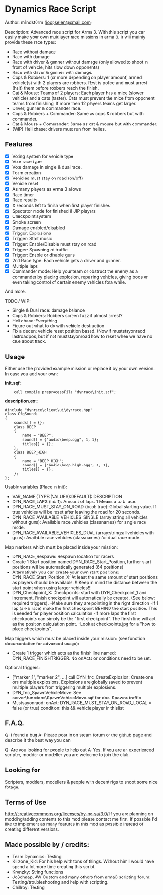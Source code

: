 Dynamics Race Script
================================
Author: m1ndst0rm (joopselen@gmail.com)

Description:
Advanced race script for Arma 3. With this script you can easily make your own multilayer race missions in arma 3.
It will mainly provide these race types:

* Race without damage
* Race with damage 
* Race with driver & gunner without damage (only allowed to shoot in front of vehicle, hits slow down opponents)
* Race with driver & gunner with damage. 
* Cops & Robbers: 1 (or more depending on player amount) armed vehicle(s) with 2 players are robbers. Rest is police and must arrest (halt) them before robbers reach the finish.
* Cat & Mouse: Teams of 2 players: Each player has a mice (slower vehicle) and a cats (faster). Cats must prevent the mice from opponent teams from finishing. If more then 12 players teams get larger.
* Driver, gunner & commander race.
* Cops & Robbers + Commander: Same as cops & robbers but with commander.
* Cat & Mouse + Commander: Same as cat & mouse but with commander.
* (WIP) Heli chase: drivers must run from helies.

Features
--------
- [x] Voting system for vehicle type
- [x] Vote race type
- [x] Vote damage in single & dual race.
- [x] Team creation
- [x] Vehicles must stay on road (on/off)
- [x] Vehicle reset
- [x] As many players as Arma 3 allows
- [x] Race timer
- [x] Race results
- [x] X seconds left to finish when first player finishes
- [x] Spectator mode for finished & JIP players
- [x] Checkpoint system
- [x] Smoke screen
- [x] Damage enabled/disabled
- [x] Trigger: Explosions
- [x] Trigger: Start music
- [x] Trigger: Enable/Disable must stay on road
- [x] Trigger: Spawning of traffic
- [x] Trigger: Enable or disable guns
- [x] 2nd Race type: Each vehicle gets a driver and gunner.
- [x] Multiple laps
- [x] Commander mode: Help your team or obstruct the enemy as a commander by placing explosion, repairing vehicles, giving boos or even taking control of certain enemy vehicles fora while.

And more.

TODO / WIP:
- Single & Dual race: damage balance
- Cops & Robbers: Robbers screen fuzz if almost arrest?
- Heli chase: Everything
- Figure out what to do with vehicle destruction
- Fix a decent vehicle reset position based. (Now if muststayonraod lastroadpos, but if not muststayonroad how to reset when we have no clue about track.

Usage
-----

Either use the provided example mission or replace it by your own version. 
In case you add your own:

**init.sqf**:

		call compile preprocessFile "dynrace\init.sqf";

**description.ext**:

	#include "dynrace\client\ui\dynrace.hpp"
	class CfgSounds
	{
		sounds[] = {};
		class BEEP
		{
			name = "BEEP";
			sound[] = {"audio\beep.ogg", 1, 1};
			titles[] = {};
		};
		class BEEP_HIGH
		{
			name = "BEEP_HIGH";
			sound[] = {"audio\beep_high.ogg", 1, 1};
			titles[] = {};
		};
	};

	
Usable variables (Place in init):

* VAR_NAME (TYPE:(VALUES):DEFAULT): DESCRIPTION
* DYN_RACE_LAPS (int: 1): Amount of laps. 1 Means a to b race.
* DYN_RACE_MUST_STAY_ON_ROAD (bool: true): Global starting value. If true vehicles will be reset after leaving the road for 20 seconds.
* DYN_RACE_AVAILABLE_VEHICLES_SINGLE (array:string:all vehicles without guns): Available race vehicles (classnames) for single race mode.
* DYN_RACE_AVAILABLE_VEHICLES_DUAL (array:string:all vehicles with guns): Available race vehicles (classnames) for dual race mode.

Map markers which must be placed inside your mission:

* DYN_RACE_Respawn: Respawn location for racers
* Create 1 Start position named DYN_RACE_Start_Position, further start positions will be automatically generated (64 positions)
* Alternatively you can create your own start positions: DYN_RACE_Start_Position_X:  At least the same amount of start positions as players should be available. !!!Keep in mind the distance between the start point when using larger vehicles!!!
* DYN_Checkpoint_X: Checkpoints: start with DYN_Checkpoint_1 and increment. Finish checkpoint will automatically be created. (See below: required triggers).
	-Make sure they are pointing in the right direction
	-If 1 lap (a->b race) make the first checkpoint BEHIND the start position. This is needed for player position calculation
	-If more laps the first checkpoints can simply be the "first checkpoint". The finish line will act as the position calculation point.
	-Look at checkpoints.jpg for a "how to place checkpoints".

Map triggers which must be placed inside your mission: (see function documentation for advanced usage):

* Create 1 trigger which acts as the finish line named: DYN_RACE_FINISHTRIGGER. No onActs or conditions need to be set.

Optional triggers:
* ["marker_1", "marker_2", ...] call DYN_fnc_CreateExplosion: Create one ore multiple explosions. Explosions are globally saved to prevent multiple players from triggering multiple explosions.
* DYN_fnc_SpawnVehicleMove: See server\functions\SpawnVehicleMove.sqf for doc. Spawns traffic
* Mustsayonraod: onAct: DYN_RACE_MUST_STAY_ON_ROAD_LOCAL = false (or true)   condition: this && vehicle player in thislist

F.A.Q.
------
Q: I found a bug
A: Please post in on steam forum or the github page and describe it the best way you can

Q: Are you looking for people to help out
A: Yes. If you are an experienced scripter, modder or modeller you are welcome to join the club.


Looking for
-----------
Scripters, modders, modellers & people with decent rigs to shoot some nice fotage.

Terms of Use
------------
http://creativecommons.org/licenses/by-nc-sa/3.0/
If you are planning on modding/adding contents to this mod please contact me first. If possible I'd like to implement as many features in this mod as possible instead of creating different versions.

Made possible by / credits:
---------------------------
* Team Dynamics: Testing
* Killzone_Kid: For his help with tons of things. Without him I would have spend a lot more time creating this script.
* Kronzky: String functions
* JoSchaap, JW Custom and many others from arma3 scripting forum: Testing/troubleshooting and help with scripting.
* Chillroy: Testing